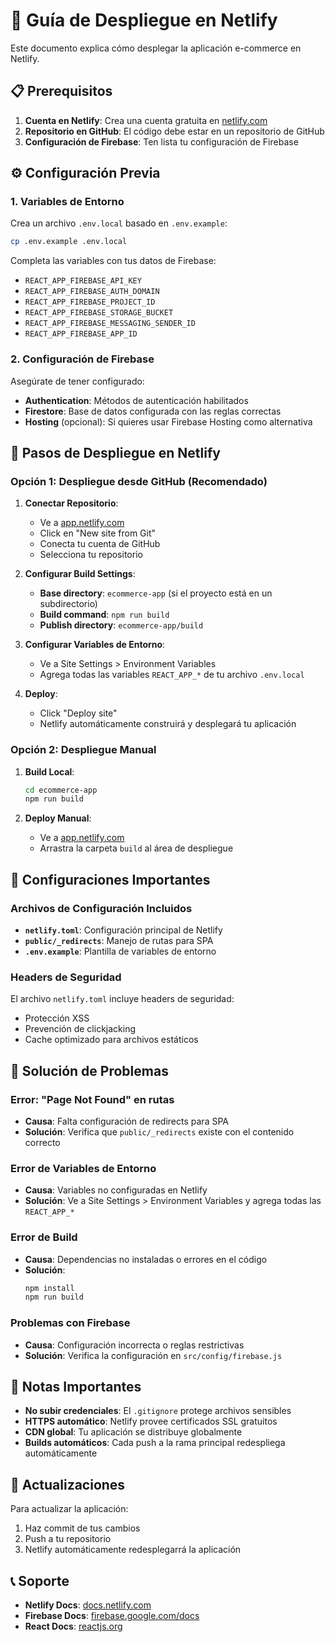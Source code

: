 # 🚀 Guía de Despliegue en Netlify

Este documento explica cómo desplegar la aplicación e-commerce en Netlify.

## 📋 Prerequisitos

1. **Cuenta en Netlify**: Crea una cuenta gratuita en [netlify.com](https://netlify.com)
2. **Repositorio en GitHub**: El código debe estar en un repositorio de GitHub
3. **Configuración de Firebase**: Ten lista tu configuración de Firebase

## ⚙️ Configuración Previa

### 1. Variables de Entorno

Crea un archivo `.env.local` basado en `.env.example`:

```bash
cp .env.example .env.local
```

Completa las variables con tus datos de Firebase:

- `REACT_APP_FIREBASE_API_KEY`
- `REACT_APP_FIREBASE_AUTH_DOMAIN`
- `REACT_APP_FIREBASE_PROJECT_ID`
- `REACT_APP_FIREBASE_STORAGE_BUCKET`
- `REACT_APP_FIREBASE_MESSAGING_SENDER_ID`
- `REACT_APP_FIREBASE_APP_ID`

### 2. Configuración de Firebase

Asegúrate de tener configurado:

- **Authentication**: Métodos de autenticación habilitados
- **Firestore**: Base de datos configurada con las reglas correctas
- **Hosting** (opcional): Si quieres usar Firebase Hosting como alternativa

## 🚀 Pasos de Despliegue en Netlify

### Opción 1: Despliegue desde GitHub (Recomendado)

1. **Conectar Repositorio**:

   - Ve a [app.netlify.com](https://app.netlify.com)
   - Click en "New site from Git"
   - Conecta tu cuenta de GitHub
   - Selecciona tu repositorio

2. **Configurar Build Settings**:

   - **Base directory**: `ecommerce-app` (si el proyecto está en un subdirectorio)
   - **Build command**: `npm run build`
   - **Publish directory**: `ecommerce-app/build`

3. **Configurar Variables de Entorno**:

   - Ve a Site Settings > Environment Variables
   - Agrega todas las variables `REACT_APP_*` de tu archivo `.env.local`

4. **Deploy**:
   - Click "Deploy site"
   - Netlify automáticamente construirá y desplegará tu aplicación

### Opción 2: Despliegue Manual

1. **Build Local**:

   ```bash
   cd ecommerce-app
   npm run build
   ```

2. **Deploy Manual**:
   - Ve a [app.netlify.com](https://app.netlify.com)
   - Arrastra la carpeta `build` al área de despliegue

## 🔧 Configuraciones Importantes

### Archivos de Configuración Incluidos

- **`netlify.toml`**: Configuración principal de Netlify
- **`public/_redirects`**: Manejo de rutas para SPA
- **`.env.example`**: Plantilla de variables de entorno

### Headers de Seguridad

El archivo `netlify.toml` incluye headers de seguridad:

- Protección XSS
- Prevención de clickjacking
- Cache optimizado para archivos estáticos

## 🐛 Solución de Problemas

### Error: "Page Not Found" en rutas

- **Causa**: Falta configuración de redirects para SPA
- **Solución**: Verifica que `public/_redirects` existe con el contenido correcto

### Error de Variables de Entorno

- **Causa**: Variables no configuradas en Netlify
- **Solución**: Ve a Site Settings > Environment Variables y agrega todas las `REACT_APP_*`

### Error de Build

- **Causa**: Dependencias no instaladas o errores en el código
- **Solución**:
  ```bash
  npm install
  npm run build
  ```

### Problemas con Firebase

- **Causa**: Configuración incorrecta o reglas restrictivas
- **Solución**: Verifica la configuración en `src/config/firebase.js`

## 📝 Notas Importantes

- **No subir credenciales**: El `.gitignore` protege archivos sensibles
- **HTTPS automático**: Netlify provee certificados SSL gratuitos
- **CDN global**: Tu aplicación se distribuye globalmente
- **Builds automáticos**: Cada push a la rama principal redespliega automáticamente

## 🔄 Actualizaciones

Para actualizar la aplicación:

1. Haz commit de tus cambios
2. Push a tu repositorio
3. Netlify automáticamente redesplegarrá la aplicación

## 📞 Soporte

- **Netlify Docs**: [docs.netlify.com](https://docs.netlify.com)
- **Firebase Docs**: [firebase.google.com/docs](https://firebase.google.com/docs)
- **React Docs**: [reactjs.org](https://reactjs.org)
